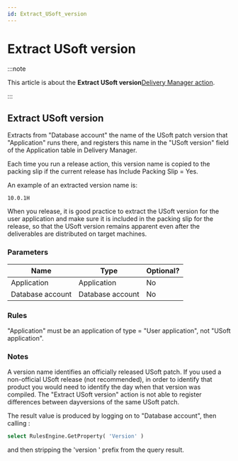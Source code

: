 ```yaml
---
id: Extract_USoft_version
---
```


# Extract USoft version




:::note

This article is about the **Extract USoft version**[Delivery Manager action](/docs/Continuous_delivery/Delivery_Manager_actions_by_name).

:::

## **Extract USoft version**

Extracts from "Database account" the name of the USoft patch version that "Application" runs there, and registers this name in the "USoft version" field of the Application table in Delivery Manager.

Each time you run a release action, this version name is copied to the packing slip if the current release has Include Packing Slip = Yes.

An example of an extracted version name is:

```
10.0.1H
```

When you release, it is good practice to extract the USoft version for the user application and make sure it is included in the packing slip for the release, so that the USoft version remains apparent even after the deliverables are distributed on target machines.

### Parameters

|**Name**|**Type**|**Optional?**|
|--------|--------|--------|
|Application|Application|No      |
|Database account|Database account|No      |



### Rules

"Application" must be an application of type = "User application", not "USoft application".

### Notes

A version name identifies an officially released USoft patch. If you used a non-official USoft release (not recommended), in order to identify that product you would need to identify the day when that version was compiled. The "Extract USoft version" action is not able to register differences between dayversions of the same USoft patch.

The result value is produced by logging on to "Database account", then calling :

```sql
select RulesEngine.GetProperty( 'Version' )
```

and then stripping the 'version ' prefix from the query result.